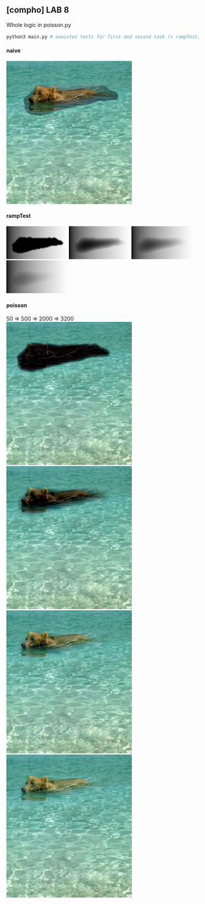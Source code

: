 ## [compho] LAB 8 


Whole logic in poisson.py  

```bash
python3 main.py # executes tests for first and second task (+ rampTest)
```


#### naive
![happy bear](results/naive.png "naive composition")

#### rampTest
![0](results/ramp_1.png "1 step")
![50](results/ramp_50.png "50 steps")
![100](results/ramp_100.png "100 steps")
![200](results/ramp_200.png "200 steps")



#### poisson 

50 => 500 => 2000 => 3200   
![50](results/poisson_50.png "50 steps")
![500](results/poisson_500.png "500 steps")
![2000](results/poisson_2000.png "2000 steps")
![3200](results/poisson_3200.png "3200 steps")


